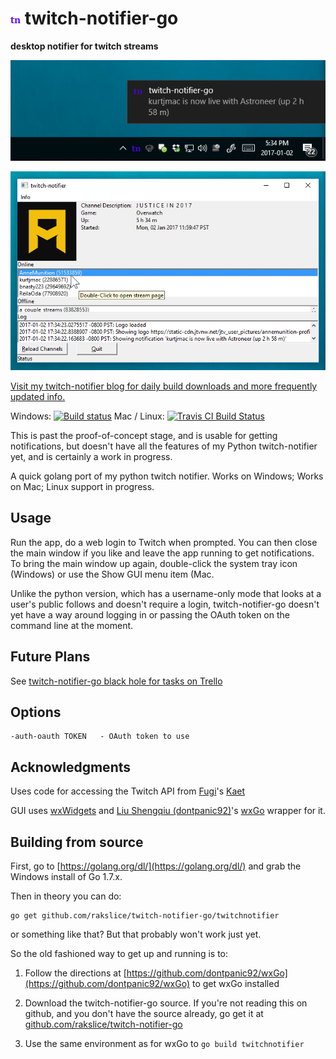 
# ![icon](README/icon.png) twitch-notifier-go
 

**desktop notifier for twitch streams**

![screenshot](README/screenshot_notification.png)

![screenshot](README/screenshot_main_window.png)

[Visit my twitch-notifier blog for daily build downloads and more frequently updated info.
](https://twitch-notifier.blogspot.ca/)

Windows: [![Build status](https://ci.appveyor.com/api/projects/status/wdd0jhu4gobdy83a?svg=true)](https://ci.appveyor.com/project/rakslice/twitch-notifier-go) Mac / Linux: [![Travis CI Build Status](https://travis-ci.org/rakslice/twitch-notifier-go.svg)](https://travis-ci.org/rakslice/twitch-notifier-go)

This is past the proof-of-concept stage, and is usable for getting notifications, but doesn't have all the features of my Python twitch-notifier yet, and is certainly a work in progress.

A quick golang port of my python twitch notifier.  Works on Windows; Works on Mac; Linux support in progress.

## Usage

Run the app, do a web login to Twitch when prompted. You can then close the main window if you like and leave the app running to get notifications.  To bring the main window up again, double-click the system tray icon (Windows) or use the Show GUI menu item (Mac.

Unlike the python version, which has a username-only mode that looks at a user's public follows and doesn't require a login, twitch-notifier-go doesn't yet have a way around logging in or passing the OAuth token on the command line at the moment. 

## Future Plans

See [twitch-notifier-go black hole for tasks on Trello](https://trello.com/b/1kPOevw9/twitch-notifier-go-black-hole-for-tasks)

## Options

    -auth-oauth TOKEN   - OAuth token to use
        
## Acknowledgments

Uses code for accessing the Twitch API from [Fugi](https://github.com/fugiman)'s [Kaet](https://github.com/fugiman/kaet)

GUI uses [wxWidgets](https://www.wxwidgets.org/) and [Liu Shengqiu (dontpanic92)](https://github.com/dontpanic92)'s [wxGo](https://github.com/dontpanic92/wxGo) wrapper for it.

## Building from source

First, go to [https://golang.org/dl/](https://golang.org/dl/) and grab the Windows install of Go 1.7.x.

Then in theory you can do:

	go get github.com/rakslice/twitch-notifier-go/twitchnotifier

or something like that? But that probably won't work just yet.

So the old fashioned way to get up and running is to:

1. Follow the directions at [https://github.com/dontpanic92/wxGo](https://github.com/dontpanic92/wxGo) to get wxGo installed
2. Download the twitch-notifier-go source. If you're not reading this on github, and you don't have the source already, go get it at [github.com/rakslice/twitch-notifier-go](https://github.com/rakslice/twitch-notifier-go) 

5. Use the same environment as for wxGo to `go build twitchnotifier` 


